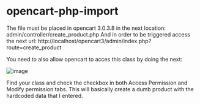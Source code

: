 # opencart-php-import

The file must be placed in opencart 3.0.3.8 in the next location:
admin/controller/create_product.php
And in order to be triggered access the next url:
http://localhost/opencart3/admin/index.php?route=create_product

You need to also allow opencart to acces this class by doing the next:

![image](https://github.com/takegabriel08/opencart-php-import/assets/45741342/5ce0ec1a-ea57-48b1-9cee-bf57661decee)

Find your class and check the checkbox in both Access Permission and Modify permission tabs.
This will basically create a dumb product with the hardcoded data that I entered.
